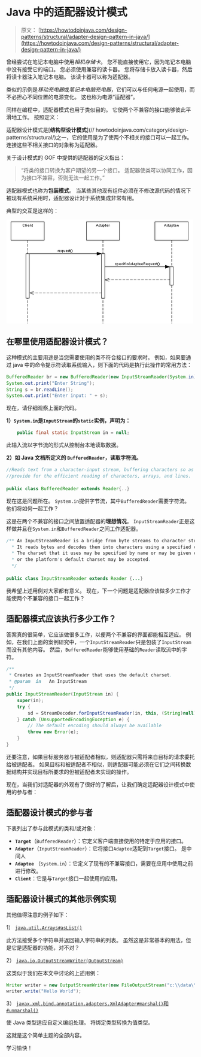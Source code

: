 # Java 中的适配器设计模式

> 原文： [https://howtodoinjava.com/design-patterns/structural/adapter-design-pattern-in-java/](https://howtodoinjava.com/design-patterns/structural/adapter-design-pattern-in-java/)

曾经尝试在笔记本电脑中使用*相机存储卡*。 您不能直接使用它，因为笔记本电脑中没有接受它的端口。 您必须使用兼容的读卡器。 您将存储卡放入读卡器，然后将读卡器注入笔记本电脑。 该读卡器可以称为适配器。

类似的示例是*移动充电器*或*笔记本电脑充电器*，它们可以与任何电源一起使用，而不必担心不同位置的电源变化。 这也称为电源“适配器”。

同样在编程中，适配器模式也用于类似目的。 它使两个不兼容的接口能够彼此平滑地工作。 按照定义：

适配器设计模式是[**结构型设计模式**](// howtodoinjava.com/category/design-patterns/structural/)之一，它的使用是为了使两个不相关的接口可以一起工作。 连接这些不相关接口的对象称为适配器。

关于设计模式的 GOF 中提供的适配器的定义指出：

> “将类的接口转换为客户期望的另一个接口。 适配器使类可以协同工作，因为接口不兼容，否则无法一起工作。”

适配器模式也称为**包装模式**。 当某些其他现有组件必须在不修改源代码的情况下被现有系统采用时，适配器设计对于系统集成非常有用。

典型的交互是这样的：

![adapter sequence diagram](img/bf670c3e60ed2742341d3e25adc53907.png)

## 在哪里使用适配器设计模式？

这种模式的主要用途是当您需要使用的类不符合接口的要求时。 例如，如果要通过 java 中的命令提示符读取系统输入，则下面的代码是执行此操作的常用方法：

```java
BufferedReader br = new BufferedReader(new InputStreamReader(System.in));
System.out.print("Enter String");
String s = br.readLine();
System.out.print("Enter input: " + s);

```

现在，请仔细观察上面的代码。

**1）`System.in`是`InputStream`的`static`实例，声明为：**

```java
	public final static InputStream in = null;

```

此输入流以字节流的形式从控制台本地读取数据。

**2）如 Java 文档所定义的 `BufferedReader`，读取字符流。**

```java
//Reads text from a character-input stream, buffering characters so as to 
//provide for the efficient reading of characters, arrays, and lines. 

public class BufferedReader extends Reader{..}

```

现在这是问题所在。 `System.in`提供字节流，其中`BufferedReader`需要字符流。 他们将如何一起工作？

这是在两个不兼容的接口之间放置适配器的**理想情况**。 `InputStreamReader`正是这样做并且在`System.in`和`BufferedReader`之间工作适配器。

```java
/** An InputStreamReader is a bridge from byte streams to character streams: 
  * It reads bytes and decodes them into characters using a specified charset. 
  * The charset that it uses may be specified by name or may be given explicitly, 
  * or the platform's default charset may be accepted. 
  */

public class InputStreamReader extends Reader {...}

```

我希望上述用例对大家都有意义。 现在，下一个问题是适配器应该做多少工作才能使两个不兼容的接口一起工作？

## 适配器模式应该执行多少工作？

答案真的很简单，它应该做很多工作，以便两个不兼容的界面都能相互适应。 例如，在我们上面的案例研究中，一个`InputStreamReader`只是包装了`InputStream`而没有其他内容。 然后，`BufferedReader`能够使用基础的`Reader`读取流中的字符。

```java
/**
 * Creates an InputStreamReader that uses the default charset.
 * @param  in   An InputStream
 */
public InputStreamReader(InputStream in) {
	super(in);
	try {
		sd = StreamDecoder.forInputStreamReader(in, this, (String)null); // ## check lock object
	} catch (UnsupportedEncodingException e) {
		// The default encoding should always be available
		throw new Error(e);
	}
}

```

还要注意，如果目标服务器与被适配者相似，则适配器只需将来自目标的请求委托给被适配者。 如果目标和被适配者不相似，则适配器可能必须在它们之间转换数据结构并实现目标所要求的但被适配者未实现的操作。

现在，当我们对适配器的外观有了很好的了解后，让我们确定适配器设计模式中使用的参与者：

## 适配器设计模式的参与者

下表列出了参与此模式的类和/或对象：

*   **`Target`**（`BufferedReader`）：它定义客户端直接使用的特定于应用的接口。
*   **`Adapter`**（`InputStreamReader`）：它将接口`Adaptee`适配到`Target`接口。 是中间人
*   **`Adaptee`** （`System.in`）：它定义了现有的不兼容接口，需要在应用中使用之前进行修改。
*   **`Client`**：它是与`Target`接口一起使用的应用。

## 适配器设计模式的其他示例实现

其他值得注意的例子如下：

1） [`java.util.Arrays#asList()`](https://docs.oracle.com/javase/6/docs/api/java/util/Arrays.html#asList%28T...%29 "Arrays.asList")

此方法接受多个字符串并返回输入字符串的列表。 虽然这是非常基本的用法，但是它是适配器的功能，对不对？

2） [`java.io.OutputStreamWriter(OutputStream)`](https://docs.oracle.com/javase/6/docs/api/java/io/OutputStreamWriter.html#OutputStreamWriter%28java.io.OutputStream%29 "OutputStreamWriter")

这类似于我们在本文中讨论的上述用例：

```java
Writer writer = new OutputStreamWriter(new FileOutputStream("c:\\data\\output.txt"));
writer.write("Hello World");

```

3） [`javax.xml.bind.annotation.adapters.XmlAdapter#marshal()`和`#unmarshal()`](https://docs.oracle.com/javaee/5/api/javax/xml/bind/annotation/adapters/XmlAdapter.html "XmlAdapter")

使 Java 类型适应自定义编组处理。 将绑定类型转换为值类型。

这就是这个简单主题的全部内容。

学习愉快！
